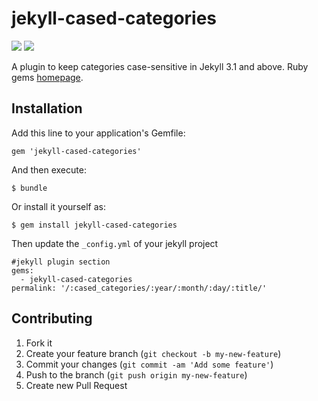 # jekyll-cased-categories
![](https://img.shields.io/gem/dt/jekyll-cased-categories.svg) ![](https://img.shields.io/gem/v/jekyll-cased-categories.svg)

A plugin to keep categories case-sensitive in Jekyll 3.1 and above. Ruby gems [homepage](https://rubygems.org/gems/jekyll-cased-categories).

## Installation

Add this line to your application's Gemfile:

    gem 'jekyll-cased-categories'

And then execute:

    $ bundle

Or install it yourself as:

    $ gem install jekyll-cased-categories
    
Then update the `_config.yml` of your jekyll project

    #jekyll plugin section
    gems:
      - jekyll-cased-categories
    permalink: '/:cased_categories/:year/:month/:day/:title/'

## Contributing

1. Fork it
2. Create your feature branch (`git checkout -b my-new-feature`)
3. Commit your changes (`git commit -am 'Add some feature'`)
4. Push to the branch (`git push origin my-new-feature`)
5. Create new Pull Request
